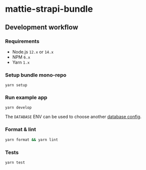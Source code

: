 # mattie-strapi-bundle

## Development workflow

### Requirements

- Node.js `12.x` or `14.x`
- NPM `6.x`
- Yarn `1.x`

### Setup bundle mono-repo

```batch
yarn setup
```

### Run example app

```batch
yarn develop
```

The `DATABASE` ENV can be used to choose another [database config](example/config/database.js).

### Format & lint

```bash
yarn format && yarn lint
```

### Tests

```bash
yarn test
```
